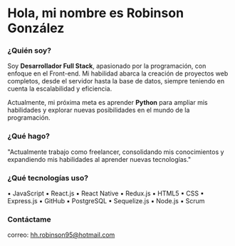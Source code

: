 <h1>Hola, mi nombre es Robinson González</h1>
<h3>¿Quién soy?</h3>

<p>Soy <strong>Desarrollador Full Stack</strong>, apasionado por la programación, con enfoque en el Front-end. Mi habilidad abarca la creación de proyectos web completos, desde el servidor hasta la base de datos, siempre teniendo en cuenta la escalabilidad y eficiencia.</p>
<p>Actualmente, mi próxima meta es aprender <strong>Python</strong> para ampliar mis habilidades y explorar nuevas posibilidades en el mundo de la programación.</p>

<h3>¿Qué hago?</h3>

"Actualmente trabajo como freelancer, consolidando mis conocimientos y expandiendo mis habilidades al aprender nuevas tecnologías."

<h3>¿Qué tecnologías uso?</h3>

▪ JavaScript
▪ React.js
▪ React Native
▪ Redux.js
▪ HTML5
▪ CSS
▪ Express.js
▪ GitHub
▪ PostgreSQL
▪ Sequelize.js
▪ Node.js
▪ Scrum

<h3>Contáctame</h3>

correo: hh.robinson95@hotmail.com
